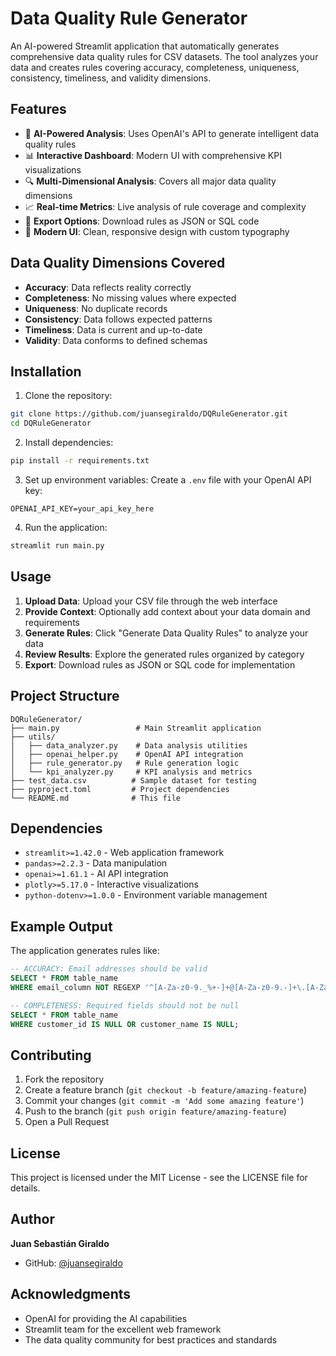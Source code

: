 # Data Quality Rule Generator

An AI-powered Streamlit application that automatically generates comprehensive data quality rules for CSV datasets. The tool analyzes your data and creates rules covering accuracy, completeness, uniqueness, consistency, timeliness, and validity dimensions.

## Features

- 🤖 **AI-Powered Analysis**: Uses OpenAI's API to generate intelligent data quality rules
- 📊 **Interactive Dashboard**: Modern UI with comprehensive KPI visualizations
- 🔍 **Multi-Dimensional Analysis**: Covers all major data quality dimensions
- 📈 **Real-time Metrics**: Live analysis of rule coverage and complexity
- 💾 **Export Options**: Download rules as JSON or SQL code
- 🎨 **Modern UI**: Clean, responsive design with custom typography

## Data Quality Dimensions Covered

- **Accuracy**: Data reflects reality correctly
- **Completeness**: No missing values where expected
- **Uniqueness**: No duplicate records
- **Consistency**: Data follows expected patterns
- **Timeliness**: Data is current and up-to-date
- **Validity**: Data conforms to defined schemas

## Installation

1. Clone the repository:
```bash
git clone https://github.com/juansegiraldo/DQRuleGenerator.git
cd DQRuleGenerator
```

2. Install dependencies:
```bash
pip install -r requirements.txt
```

3. Set up environment variables:
Create a `.env` file with your OpenAI API key:
```
OPENAI_API_KEY=your_api_key_here
```

4. Run the application:
```bash
streamlit run main.py
```

## Usage

1. **Upload Data**: Upload your CSV file through the web interface
2. **Provide Context**: Optionally add context about your data domain and requirements
3. **Generate Rules**: Click "Generate Data Quality Rules" to analyze your data
4. **Review Results**: Explore the generated rules organized by category
5. **Export**: Download rules as JSON or SQL code for implementation

## Project Structure

```
DQRuleGenerator/
├── main.py                 # Main Streamlit application
├── utils/
│   ├── data_analyzer.py    # Data analysis utilities
│   ├── openai_helper.py    # OpenAI API integration
│   ├── rule_generator.py   # Rule generation logic
│   └── kpi_analyzer.py     # KPI analysis and metrics
├── test_data.csv          # Sample dataset for testing
├── pyproject.toml         # Project dependencies
└── README.md              # This file
```

## Dependencies

- `streamlit>=1.42.0` - Web application framework
- `pandas>=2.2.3` - Data manipulation
- `openai>=1.61.1` - AI API integration
- `plotly>=5.17.0` - Interactive visualizations
- `python-dotenv>=1.0.0` - Environment variable management

## Example Output

The application generates rules like:

```sql
-- ACCURACY: Email addresses should be valid
SELECT * FROM table_name 
WHERE email_column NOT REGEXP '^[A-Za-z0-9._%+-]+@[A-Za-z0-9.-]+\.[A-Za-z]{2,}$';

-- COMPLETENESS: Required fields should not be null
SELECT * FROM table_name 
WHERE customer_id IS NULL OR customer_name IS NULL;
```

## Contributing

1. Fork the repository
2. Create a feature branch (`git checkout -b feature/amazing-feature`)
3. Commit your changes (`git commit -m 'Add some amazing feature'`)
4. Push to the branch (`git push origin feature/amazing-feature`)
5. Open a Pull Request

## License

This project is licensed under the MIT License - see the LICENSE file for details.

## Author

**Juan Sebastián Giraldo**
- GitHub: [@juansegiraldo](https://github.com/juansegiraldo)

## Acknowledgments

- OpenAI for providing the AI capabilities
- Streamlit team for the excellent web framework
- The data quality community for best practices and standards
